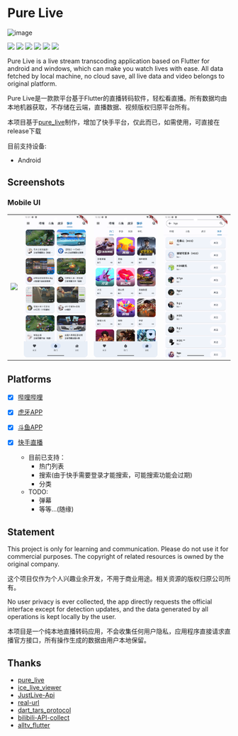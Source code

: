 # Pure Live

<img width="100" alt="image" src="./assets/icons/icon.png">

![](https://img.shields.io/badge/language-dart-blue.svg?style=for-the-badge&color=00ACC1)
![](https://img.shields.io/badge/flutter-00B0FF?style=for-the-badge&logo=flutter)
[![](https://img.shields.io/github/downloads/Jackiu1997/pure_live/total?style=for-the-badge&color=FF2196)](https://github.com/Jackiu1997/pure_live/releases)
![](https://img.shields.io/github/license/Jackiu1997/pure_live?style=for-the-badge)
![](https://img.shields.io/github/stars/Jackiu1997/pure_live?style=for-the-badge)
![](https://img.shields.io/github/issues/Jackiu1997/pure_live?style=for-the-badge&color=9C27B0)

Pure Live is a live stream transcoding application based on Flutter for android and windows, which can make you watch lives with ease. All data fetched by local machine, no cloud save, all live data and video belongs to original platform.

Pure Live是一款款平台基于Flutter的直播转码软件，轻松看直播。所有数据均由本地机器获取，不存储在云端，直播数据、视频版权归原平台所有。

本项目基于[pure_live](https://github.com/Jackiu1997/pure_live)制作，增加了快手平台，仅此而已，如需使用，可直接在release下载

目前支持设备:
- Android

## Screenshots

### Mobile UI
<div style="text-align: center">
  <table>
    <tr>
    <td style="text-align: center">
      <img src="./screenshots/favorite_page.jpg" width="200"/>
    </td>
    <td style="text-align: center">
      <img src="./screenshots/Screenshot_20231101_103114.png" width="200"/>
    </td>
    <td style="text-align: center">
      <img src="./screenshots/Screenshot_20231101_103225.png" width="200"/>
    </td>
    <td style="text-align: center">
      <img src="./screenshots/Screenshot_20231101_103311.png" width="200"/>
    </td>
    </tr>
  </table>
</div>

## Platforms

- [x] [哔哩哔哩](https://app.bilibili.com/)

- [x] [虎牙APP](https://www.huya.com/download/)

- [x] [斗鱼APP](https://www.douyu.com/client)

- [x] [快手直播](https://live.kuaishou.com/)   
  - 目前已支持：
    - 热门列表
    - 搜索(由于快手需要登录才能搜索，可能搜索功能会过期)
    - 分类
  - TODO:
    - 弹幕
    - 等等...(随缘)


## Statement
This project is only for learning and communication. Please do not use it for commercial purposes. The copyright of related resources is owned by the original company.

这个项目仅作为个人兴趣业余开发，不用于商业用途。相关资源的版权归原公司所有。

No user privacy is ever collected, the app directly requests the official interface except for detection updates, and the data generated by all operations is kept locally by the user.

本项目是一个纯本地直播转码应用，不会收集任何用户隐私，应用程序直接请求直播官方接口，所有操作生成的数据由用户本地保留。

## Thanks
 - [pure_live](https://github.com/Jackiu1997/pure_live)
 - [ice_live_viewer](https://github.com/iiijam/ice_live_viewer)
 - [JustLive-Api](https://github.com/guyijie1211/JustLive-Api)
 - [real-url](https://github.com/wbt5/real-url)
 - [dart_tars_protocol](https://github.com/xiaoyaocz/dart_tars_protocol)
 - [bilibili-API-collect](https://github.com/SocialSisterYi/bilibili-API-collect)
 - [alltv_flutter](https://github.com/Ha2ryZhang/alltv_flutter)
